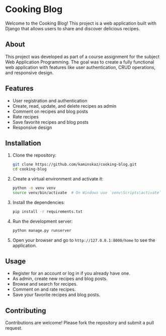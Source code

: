 # Cooking Blog

Welcome to the Cooking Blog! This project is a web application built with Django that allows users to share and discover delicious recipes.

## About
This project was developed as part of a course assignment for the subject Web Application Programming. The goal was to create a fully functional web application with features like user authentication, CRUD operations, and responsive design.

## Features

- User registration and authentication
- Create, read, update, and delete recipes as admin
- Comment on recipes and blog posts
- Rate recipes
- Save favorite recipes and blog posts
- Responsive design

## Installation

1. Clone the repository:
    ```bash
    git clone https://github.com/kaminskaz/cooking-blog.git
    cd cooking-blog
    ```

2. Create a virtual environment and activate it:
    ```bash
    python -m venv venv
    source venv/bin/activate  # On Windows use `venv\Scripts\activate`
    ```

3. Install the dependencies:
    ```bash
    pip install -r requirements.txt
    ```

4. Run the development server:
    ```bash
    python manage.py runserver
    ```

5. Open your browser and go to `http://127.0.0.1:8000/home` to see the application.

## Usage

- Register for an account or log in if you already have one.
- As admin, create new recipes and blog posts.
- Browse and search for recipes.
- Comment on and rate recipes.
- Save your favorite recipes and blog posts.

## Contributing

Contributions are welcome! Please fork the repository and submit a pull request.
